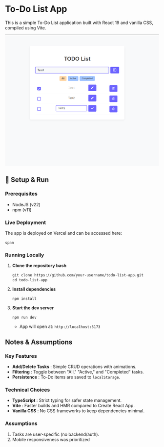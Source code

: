 # To-Do List App

This is a simple To-Do List application built with React 19 and vanilla CSS, compiled using Vite.

![1751121061102](image/README/1751121061102.png)

## 🚀 Setup & Run

### **Prerequisites**

- NodeJS (v22)
- npm (v11)

### Live Deployment

The app is deployed on Vercel and can be accessed here:

```
span
```

### **Running Locally**

1. **Clone the repository**
   **bash**

   ```
   git clone https://github.com/your-username/todo-list-app.git
   cd todo-list-app
   ```

2. **Install dependencies**

   ```
   npm install
   ```

3. **Start the dev server**

   ```
   npm run dev
   ```

   - App will open at: `http://localhost:5173`

## Notes & Assumptions

### **Key Features**

- **Add/Delete Tasks** : Simple CRUD operations with animations.
- **Filtering** : Toggle between "All," "Active," and "Completed" tasks.
- **Persistence** : To-Do items are saved to `localStorage`.

### **Technical Choices**

- **TypeScript** : Strict typing for safer state management.
- **Vite** : Faster builds and HMR compared to Create React App.
- **Vanilla CSS** : No CSS frameworks to keep dependencies minimal.

### **Assumptions**

1. Tasks are user-specific (no backend/auth).
2. Mobile responsiveness was prioritized
